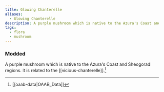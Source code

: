 ```yaml
---
title: Glowing Chanterelle
aliases:
  - Glowing Chanterelle
description: A purple mushroom which is native to the Azura's Coast and Sheogorad regions.
tags:
  - flora
  - mushroom
---
```

### Modded
A purple mushroom which is native to the Azura's Coast and Sheogorad regions. It is related to the [[vicious-chanterelle]].[^1]

[^1]: [[oaab-data|OAAB_Data]]